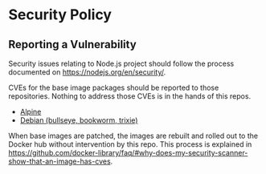 # Security Policy

## Reporting a Vulnerability

Security issues relating to Node.js project should follow the process documented on <https://nodejs.org/en/security/>.

CVEs for the base image packages should be reported to those repositories. Nothing to address those CVEs is in the hands of this repos.

- [Alpine](https://github.com/alpinelinux/docker-alpine)
- [Debian (bullseye, bookworm, trixie)](https://github.com/debuerreotype/docker-debian-artifacts)

When base images are patched, the images are rebuilt and rolled out to the Docker hub without intervention by this repo. This process is explained in <https://github.com/docker-library/faq/#why-does-my-security-scanner-show-that-an-image-has-cves>.
